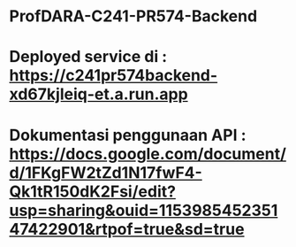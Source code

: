 # ProfDARA-C241-PR574-Backend


# Deployed service di : https://c241pr574backend-xd67kjleiq-et.a.run.app

# Dokumentasi penggunaan API : https://docs.google.com/document/d/1FKgFW2tZd1N17fwF4-Qk1tR150dK2Fsi/edit?usp=sharing&ouid=115398545235147422901&rtpof=true&sd=true
